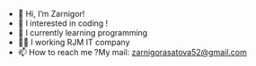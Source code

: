 - 👋 Hi, I’m Zarnigor!
- 👀 I interested in coding !
- 🌱 I currently learning programming
- 👩‍💻 I working RJM IT company
- 📫 How to reach me ?My mail: zarnigorasatova52@gmail.com

<!---
asatova/asatova is a ✨ special ✨ repository because its `README.md` (this file) appears on your GitHub profile.
You can click the Preview link to take a look at your changes.
--->
